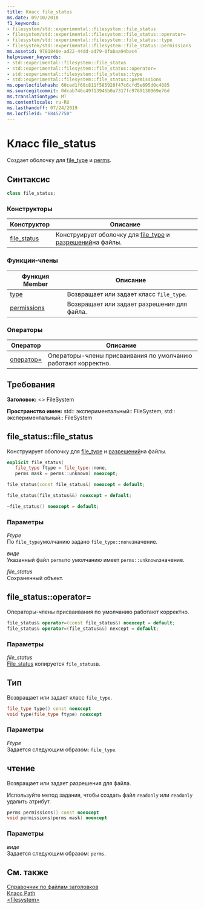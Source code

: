 ```yaml
---
title: Класс file_status
ms.date: 09/10/2018
f1_keywords:
- filesystem/std::experimental::filesystem::file_status
- filesystem/std::experimental::filesystem::file_status::operator=
- filesystem/std::experimental::filesystem::file_status::type
- filesystem/std::experimental::filesystem::file_status::permissions
ms.assetid: 9781840e-ad22-44dd-ad79-0fabaa94bac4
helpviewer_keywords:
- std::experimental::filesystem::file_status
- std::experimental::filesystem::file_status::operator=
- std::experimental::filesystem::file_status::type
- std::experimental::filesystem::file_status::permissions
ms.openlocfilehash: 60ced1f60c811f585928f47c6cfd5e695d0c4085
ms.sourcegitcommit: 0dcab746c49f13946b0a7317fc9769130969e76d
ms.translationtype: MT
ms.contentlocale: ru-RU
ms.lasthandoff: 07/24/2019
ms.locfileid: "68457750"
---
```

# <a name="filestatus-class"></a>Класс file_status

Создает оболочку для [file_type](../standard-library/filesystem-enumerations.md#file_type) и [perms](../standard-library/filesystem-enumerations.md#perms).

## <a name="syntax"></a>Синтаксис

```cpp
class file_status;
```

### <a name="constructors"></a>Конструкторы

|Конструктор|Описание|
|-|-|
|[file_status](#file_status)|Конструирует оболочку для [file_type](../standard-library/filesystem-enumerations.md#file_type) и [разрешений](../standard-library/filesystem-enumerations.md#perms)на файлы.|

### <a name="member-functions"></a>Функции-члены

|Функция Member|Описание|
|-|-|
|[type](#type)|Возвращает или задает класс `file_type`.|
|[permissions](#permissions)|Возвращает или задает разрешения для файла.|

### <a name="operators"></a>Операторы

|Оператор|Описание|
|-|-|
|[оператор=](#op_as)|Операторы-члены присваивания по умолчанию работают корректно.|

## <a name="requirements"></a>Требования

**Заголовок:** \<> FileSystem

**Пространство имен:** std:: экспериментальный:: FileSystem, std:: экспериментальный:: FileSystem

## <a name="file_status"></a> file_status::file_status

Конструирует оболочку для [file_type](../standard-library/filesystem-enumerations.md#file_type) и [разрешений](../standard-library/filesystem-enumerations.md#perms)на файлы.

```cpp
explicit file_status(
   file_type ftype = file_type::none,
   perms mask = perms::unknown) noexcept;

file_status(const file_status&) noexcept = default;

file_status(file_status&&) noexcept = default;

~file_status() noexcept = default;
```

### <a name="parameters"></a>Параметры

*Ftype*\
По `file_type`умолчанию задано `file_type::none`значение.

*виде*\
Указанный файл `perms`по умолчанию имеет `perms::unknown`значение.

*file_status*\
Сохраненный объект.

## <a name="op_as"></a>file_status::operator=

Операторы-члены присваивания по умолчанию работают корректно.

```cpp
file_status& operator=(const file_status&) noexcept = default;
file_status& operator=(file_status&&) nexcept = default;
```

### <a name="parameters"></a>Параметры

*file_status*\
[File_status](../standard-library/file-status-class.md) копируется `file_status`в.

## <a name="type"></a>Тип

Возвращает или задает класс `file_type`.

```cpp
file_type type() const noexcept
void type(file_type ftype) noexcept
```

### <a name="parameters"></a>Параметры

*Ftype*\
Задается следующим образом: `file_type`.

## <a name="permissions"></a>чтение

Возвращает или задает разрешения для файла.

Используйте метод задания, чтобы создать файл `readonly` или `readonly` удалить атрибут.

```cpp
perms permissions() const noexcept
void permissions(perms mask) noexcept
```

### <a name="parameters"></a>Параметры

*виде*\
Задается следующим образом: `perms`.

## <a name="see-also"></a>См. также

[Справочник по файлам заголовков](../standard-library/cpp-standard-library-header-files.md)\
[Класс Path](../standard-library/path-class.md)\
[\<filesystem>](../standard-library/filesystem.md)
